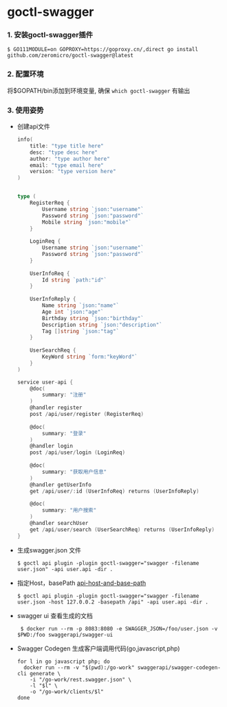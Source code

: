 # goctl-swagger

### 1. 安装goctl-swagger插件

```
$ GO111MODULE=on GOPROXY=https://goproxy.cn/,direct go install github.com/zeromicro/goctl-swagger@latest
```

### 2. 配置环境

将$GOPATH/bin添加到环境变量, 确保 `which goctl-swagger` 有输出

### 3. 使用姿势

* 创建api文件
    ```go
    info(
    	title: "type title here"
    	desc: "type desc here"
    	author: "type author here"
    	email: "type email here"
    	version: "type version here"
    )
    
    
    type (
    	RegisterReq {
    		Username string `json:"username"`
    		Password string `json:"password"`
    		Mobile string `json:"mobile"`
    	}
    	
    	LoginReq {
    		Username string `json:"username"`
    		Password string `json:"password"`
    	}
    	
    	UserInfoReq {
    		Id string `path:"id"`
    	}
    	
    	UserInfoReply {
    		Name string `json:"name"`
    		Age int `json:"age"`
    		Birthday string `json:"birthday"`
    		Description string `json:"description"`
    		Tag []string `json:"tag"`
    	}
    	
    	UserSearchReq {
    		KeyWord string `form:"keyWord"`
    	}
    )
    
    service user-api {
    	@doc(
    		summary: "注册"
    	)
    	@handler register
    	post /api/user/register (RegisterReq)
    	
    	@doc(
    		summary: "登录"
    	)
    	@handler login
    	post /api/user/login (LoginReq)
    	
    	@doc(
    		summary: "获取用户信息"
    	)
    	@handler getUserInfo
    	get /api/user/:id (UserInfoReq) returns (UserInfoReply)
    	
    	@doc(
    		summary: "用户搜索"
    	)
    	@handler searchUser
    	get /api/user/search (UserSearchReq) returns (UserInfoReply)
    }
    ```
* 生成swagger.json 文件
    ```shell script
    $ goctl api plugin -plugin goctl-swagger="swagger -filename user.json" -api user.api -dir .
    ```
* 指定Host，basePath [api-host-and-base-path](https://swagger.io/docs/specification/2-0/api-host-and-base-path/)
    ```shell script
    $ goctl api plugin -plugin goctl-swagger="swagger -filename user.json -host 127.0.0.2 -basepath /api" -api user.api -dir .
    ```
* swagger ui 查看生成的文档
    ```shell script
     $ docker run --rm -p 8083:8080 -e SWAGGER_JSON=/foo/user.json -v $PWD:/foo swaggerapi/swagger-ui
   ```
* Swagger Codegen 生成客户端调用代码(go,javascript,php)
  ```shell script
  for l in go javascript php; do
    docker run --rm -v "$(pwd):/go-work" swaggerapi/swagger-codegen-cli generate \
      -i "/go-work/rest.swagger.json" \
      -l "$l" \
      -o "/go-work/clients/$l"
  done
   ```